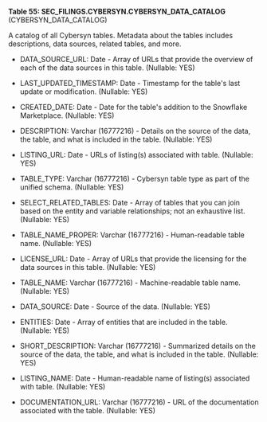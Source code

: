 **Table 55: SEC_FILINGS.CYBERSYN.CYBERSYN_DATA_CATALOG** (CYBERSYN_DATA_CATALOG)

A catalog of all Cybersyn tables. Metadata about the tables includes descriptions, data sources, related tables, and more.

- DATA_SOURCE_URL: Date - Array of URLs that provide the overview of each of the data sources in this table. (Nullable: YES)

- LAST_UPDATED_TIMESTAMP: Date - Timestamp for the table's last update or modification. (Nullable: YES)

- CREATED_DATE: Date - Date for the table's addition to the Snowflake Marketplace. (Nullable: YES)

- DESCRIPTION: Varchar (16777216) - Details on the source of the data, the table, and what is included in the table. (Nullable: YES)

- LISTING_URL: Date - URLs of listing(s) associated with table. (Nullable: YES)

- TABLE_TYPE: Varchar (16777216) - Cybersyn table type as part of the unified schema. (Nullable: YES)

- SELECT_RELATED_TABLES: Date - Array of tables that you can join based on the entity and variable relationships; not an exhaustive list. (Nullable: YES)

- TABLE_NAME_PROPER: Varchar (16777216) - Human-readable table name. (Nullable: YES)

- LICENSE_URL: Date - Array of URLs that provide the licensing for the data sources in this table. (Nullable: YES)

- TABLE_NAME: Varchar (16777216) - Machine-readable table name. (Nullable: YES)

- DATA_SOURCE: Date - Source of the data. (Nullable: YES)

- ENTITIES: Date - Array of entities that are included in the table. (Nullable: YES)

- SHORT_DESCRIPTION: Varchar (16777216) - Summarized details on the source of the data, the table, and what is included in the table. (Nullable: YES)

- LISTING_NAME: Date - Human-readable name of listing(s) associated with table. (Nullable: YES)

- DOCUMENTATION_URL: Varchar (16777216) - URL of the documentation associated with the table. (Nullable: YES)

